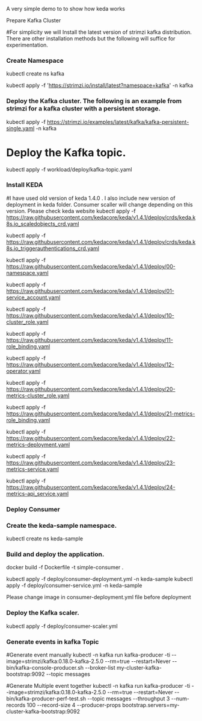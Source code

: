 A very simple demo to to show how keda works

Prepare Kafka Cluster

#For simplicity we will Install the latest version of strimzi kafka distribution. There are other installation methods but the following will suffice for experimentation.

### Create Namespace
kubectl create ns kafka

kubectl apply -f 'https://strimzi.io/install/latest?namespace=kafka' -n kafka

### Deploy the Kafka cluster. The following is an example from strimzi for a kafka cluster with a persistent storage.
kubectl apply -f https://strimzi.io/examples/latest/kafka/kafka-persistent-single.yaml -n kafka 


# Deploy the Kafka topic.
kubectl apply -f workload/deploy/kafka-topic.yaml

### Install KEDA
#I have used old version of keda 1.4.0 . I also include new version of deployment in keda folder. Consumer scaller will change depending on this version. Please check keda website
kubectl apply -f https://raw.githubusercontent.com/kedacore/keda/v1.4.1/deploy/crds/keda.k8s.io_scaledobjects_crd.yaml

kubectl apply -f https://raw.githubusercontent.com/kedacore/keda/v1.4.1/deploy/crds/keda.k8s.io_triggerauthentications_crd.yaml

kubectl apply -f https://raw.githubusercontent.com/kedacore/keda/v1.4.1/deploy/00-namespace.yaml

kubectl apply -f https://raw.githubusercontent.com/kedacore/keda/v1.4.1/deploy/01-service_account.yaml

kubectl apply -f https://raw.githubusercontent.com/kedacore/keda/v1.4.1/deploy/10-cluster_role.yaml

kubectl apply -f https://raw.githubusercontent.com/kedacore/keda/v1.4.1/deploy/11-role_binding.yaml

kubectl apply -f https://raw.githubusercontent.com/kedacore/keda/v1.4.1/deploy/12-operator.yaml

kubectl apply -f https://raw.githubusercontent.com/kedacore/keda/v1.4.1/deploy/20-metrics-cluster_role.yaml

kubectl apply -f https://raw.githubusercontent.com/kedacore/keda/v1.4.1/deploy/21-metrics-role_binding.yaml

kubectl apply -f https://raw.githubusercontent.com/kedacore/keda/v1.4.1/deploy/22-metrics-deployment.yaml

kubectl apply -f https://raw.githubusercontent.com/kedacore/keda/v1.4.1/deploy/23-metrics-service.yaml

kubectl apply -f https://raw.githubusercontent.com/kedacore/keda/v1.4.1/deploy/24-metrics-api_service.yaml

### Deploy Consumer
### Create the keda-sample namespace. 
kubectl create ns keda-sample

### Build and deploy the application.
docker build -f Dockerfile -t simple-consumer .

kubectl apply -f deploy/consumer-deployment.yml -n keda-sample
kubectl apply -f deploy/consumer-service.yml -n keda-sample

Please change image in consumer-deployment.yml file before deployment

### Deploy the Kafka scaler.
kubectl apply -f deploy/consumer-scaler.yml


### Generate events in kafka Topic

#Generate event manually 
kubectl -n kafka run kafka-producer -ti --image=strimzi/kafka:0.18.0-kafka-2.5.0 --rm=true --restart=Never -- bin/kafka-console-producer.sh --broker-list my-cluster-kafka-bootstrap:9092 --topic messages

#Generate Multiple event together
kubectl -n kafka run kafka-producer -ti --image=strimzi/kafka:0.18.0-kafka-2.5.0 --rm=true --restart=Never -- bin/kafka-producer-perf-test.sh --topic messages --throughput 3 --num-records 100 --record-size 4 --producer-props bootstrap.servers=my-cluster-kafka-bootstrap:9092


